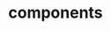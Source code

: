 <!-- Space: Projects -->
<!-- Parent: BaseTemplate -->
<!-- Title: Components BaseTemplate -->
<!-- Label: BaseTemplate -->
<!-- Label: Project -->
<!-- Label: Components -->
<!-- Include: disclaimer.md -->
<!-- Include: ac:toc -->

# components
